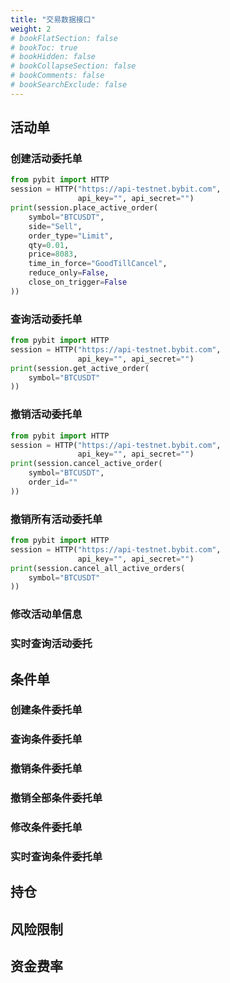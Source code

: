 ```yaml
---
title: "交易数据接口"
weight: 2
# bookFlatSection: false
# bookToc: true
# bookHidden: false
# bookCollapseSection: false
# bookComments: false
# bookSearchExclude: false
---
```


## 活动单

### 创建活动委托单

```python
from pybit import HTTP
session = HTTP("https://api-testnet.bybit.com",
               api_key="", api_secret="")
print(session.place_active_order(
    symbol="BTCUSDT",
    side="Sell",
    order_type="Limit",
    qty=0.01,
    price=8083,
    time_in_force="GoodTillCancel",
    reduce_only=False,
    close_on_trigger=False
))
```

### 查询活动委托单

```python
from pybit import HTTP
session = HTTP("https://api-testnet.bybit.com",
               api_key="", api_secret="")
print(session.get_active_order(
    symbol="BTCUSDT"
))
```

### 撤销活动委托单

```python
from pybit import HTTP
session = HTTP("https://api-testnet.bybit.com",
               api_key="", api_secret="")
print(session.cancel_active_order(
    symbol="BTCUSDT",
    order_id=""
))
```

### 撤销所有活动委托单

```python
from pybit import HTTP
session = HTTP("https://api-testnet.bybit.com",
               api_key="", api_secret="")
print(session.cancel_all_active_orders(
    symbol="BTCUSDT"
))
```

### 修改活动单信息

### 实时查询活动委托

## 条件单

### 创建条件委托单
### 查询条件委托单
### 撤销条件委托单
### 撤销全部条件委托单
### 修改条件委托单
### 实时查询条件委托单

## 持仓
## 风险限制
## 资金费率
